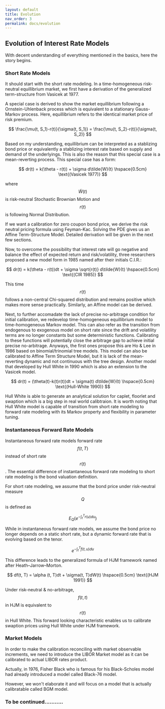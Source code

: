 ```yaml
---
layout: default
title: Evolution
nav_order: 3
permalink: docs/evolution
---
```


## Evolution of Interest Rate Models 

With decent understanding of everything mentioned in the basics, here the story begins. 

### Short Rate Models 

It should start with the short rate modeling. In a time-homogeneous risk-neutral equillibrium market, we first have a derivation of the generalized term-structure from Vasicek at 1977. 

A special case is derived to show the market equillibrium following a Ornstein-Uhlenback process which is equivalent to a stationary Gauss-Markov process. Here, equillibrium refers to the identical market price of risk premium. 

$$
\frac{\mu(t, S_1)-r(t)}{\sigma(t, S_1)} = \frac{\mu(t, S_2)-r(t)}{\sigma(t, S_2)}
$$

Based on my understanding, equillibrium can be interpreted as a stablizing bond price or equivalently a stablizing interest rate based on supply and demand of the underlyings. This is also the reason that this special case is a mean-reverting process. This special case has a form: 

$$
dr(t) = k(\theta - r(t)) + \sigma d\tilde{W}(t) \hspace{0.5cm} \text{(Vasicek 1977)}
$$

where $$\tilde{W}(t)$$ is risk-neutral Stochastic Brownian Motion and $$r(t)$$ is following Normal Distribution. 

If we want a calibration for zero coupon bond price, we derive the risk neutral pricing formula using Feyman-Kac. Solving the PDE gives us an Affine Term-Structure Model. Detailed derivation will be given in the next few sections. 

Now, to overcome the possibility that interest rate will go negative and balance the effect of expected return and risk/volatility, three researchers proposed a new model form in 1985 named after their initials C.I.R.: 

$$
dr(t) = k(\theta - r(t))dt + \sigma \sqrt{r(t)} d\tilde{W}(t) \hspace{0.5cm} \text{(CIR 1985)}
$$

This time $$r(t)$$ follows a non-central Chi-squared distribution and remains positive which makes more sense practically. Similarly, an Affine model can be derived. 

Next, to further accomadate the lack of precise no-arbitrage condition for initial calibration, we redevelop time-homogeneous equillibrium model to time-homogeneous Markov model. This can also refer as the transition from endogenous to exogenous model on short rate since the drift and volatility terms are no longer constants but some deterministic functions. Calibrating to these functions will potentially close the arbitrage gap to achieve initial precise no-arbitrage. Anyways, the first ones propose this are Ho & Lee in 1986 based on binomial/trinomial tree models. This model can also be calibrated to Affine Term Structure Model, but it is lack of the mean-reverting dynamic and not continuous with the tree design. Another model that developed by Hull White in 1990 which is also an extension to the Vasicek model. 

$$
dr(t) = (\theta(t)-k(t)r(t))dt + \sigma(t) d\tilde{W}(t) \hspace{0.5cm} \text{(Hull-White 1990)}
$$

Hull White is able to generate an analytical solution for caplet, floorlet and swaption which is a big step in real world calibtraion. It is worth noting that Hull White model is capable of transition from short rate modeling to forward rate modeling with its Markov property and flexibility in parameter tuning. 

### Instantaneous Forward Rate Models 

Instantaneous forward rate models forward rate $$f(t, T)$$ instead of short rate $$r(t)$$. The essential difference of instantaneous forward rate modeling to short rate modeling is the bond valuation definition. 

For short rate modeling, we assume that the bond price under risk-neutral measure $$Q$$ is defined as 

$$
E_{Q}\left(e^{-\int_{t}^{T} r(u)du} \right)
$$

While in instantaneous forward rate models, we assume the bond price no longer depends on a static short rate, but a dynamic forward rate that is evolving based on the tenor. 

$$
e^{-\int_{t}^{T} f(t,u)du}
$$ 

This difference leads to the generalized formula of HJM framework named after Heath–Jarrow–Morton. 

$$
df(t, T) = \alpha (t, T)dt + \sigma(t, T)dW(t) \hspace{0.5cm} \text{(HJM 1991)}
$$

Under risk-neutral & no-arbitrage, $$f(t, t)$$ in HJM is equivalent to $$r(t)$$ in Hull White. This forward looking characteristic enables us to calibrate swaption prices using Hull White under HJM framework. 

### Market Models 

In order to make the calibration reconciling with market observable increments, we need to introduce the LIBOR Market model as it can be calibrated to actual LIBOR rates product. 

Actually, in 1976, Fisher Black who is famous for his Black-Scholes model had already introduced a model called Black-76 model. 

However, we won't elaborate it and will focus on a model that is actually calibratable called BGM model. 

### To be continued...........
